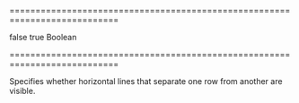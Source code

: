 <!--**
/*-------------------------------------------
    Auto-generated file. Do not modify.
-------------------------------------------

**-->
===========================================================================
<!--default-->false<!--/default-->
<!--custom_default_for_ios-->true<!--/custom_default_for_ios-->
<!--type-->Boolean<!--/type-->
===========================================================================

<!--shortDescription-->
Specifies whether horizontal lines that separate one row from another are visible.
<!--/shortDescription-->

<!--fullDescription-->

<!--/fullDescription-->